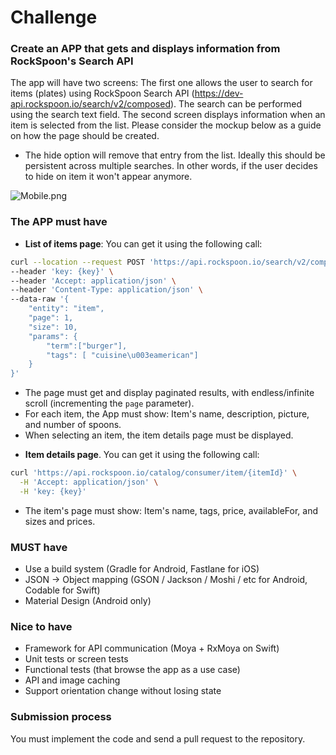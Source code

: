 # Challenge


### Create an APP that gets and displays information from RockSpoon's Search API

The app will have two screens:
The first one allows the user to search for items (plates) using RockSpoon Search API (https://dev-api.rockspoon.io/search/v2/composed). The search can be performed using the search text field. 
The second screen displays information when an item is selected from the list.
Please consider the mockup below as a guide on how the page should be created.
* The hide option will remove that entry from the list. Ideally this should be persistent across multiple searches. In other words, if the user decides to hide on item it won't appear anymore. 

![Mobile.png](https://github.com/spoonrocker/cart-mobile-template/blob/main/Mobile.png)

### **The APP must have** ###

* __List of items page__: You can get it using the following call:

```sh
curl --location --request POST 'https://api.rockspoon.io/search/v2/composed' \
--header 'key: {key}' \
--header 'Accept: application/json' \
--header 'Content-Type: application/json' \
--data-raw '{ 
    "entity": "item",
    "page": 1,
    "size": 10,
    "params": {
        "term":["burger"],
        "tags": [ "cuisine\u003eamerican"]
    }
}'
```

* The page must get and display paginated results, with endless/infinite scroll (incrementing the `page` parameter).
* For each item, the App must show: Item's name, description, picture, and number of spoons.
* When selecting an item, the item details page must be displayed.
   
  
- __Item details page__. You can get it using the following call: 
```sh
curl 'https://api.rockspoon.io/catalog/consumer/item/{itemId}' \
  -H 'Accept: application/json' \
  -H 'key: {key}'
```
  * The item's page must show: Item's name, tags, price, availableFor, and sizes and prices.


### MUST have
* Use a build system (Gradle for Android, Fastlane for iOS)
* JSON -> Object mapping (GSON / Jackson / Moshi / etc for Android, Codable for Swift)
* Material Design (Android only)

### Nice to have
* Framework for API communication (Moya + RxMoya on Swift)
* Unit tests or screen tests
* Functional tests (that browse the app as a use case)
* API and image caching
* Support orientation change without losing state

### Submission process

You must implement the code and send a pull request to the repository. 

